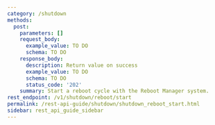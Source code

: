 ```yaml
---
category: /shutdown
methods:
  post:
    parameters: []
    request_body:
      example_value: TO DO
      schema: TO DO
    response_body:
      description: Return value on success
      example_value: TO DO
      schema: TO DO
      status_code: '202'
    summary: Start a reboot cycle with the Reboot Manager system.
rest_endpoint: /v1/shutdown/reboot/start
permalink: /rest-api-guide/shutdown/shutdown_reboot_start.html
sidebar: rest_api_guide_sidebar
---
```

